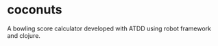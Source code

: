 coconuts
========

A bowling score calculator developed with ATDD using robot framework and clojure.
